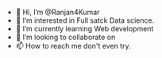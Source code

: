 - 👋 Hi, I’m @Ranjan4Kumar
- 👀 I’m interested in Full satck Data science.
- 🌱 I’m currently learning Web development
- 💞️ I’m looking to collaborate on 
- 📫 How to reach me don't even try.

<!---
Ranjan4Kumar/Ranjan4Kumar is a ✨ special ✨ repository because its `README.md` (this file) appears on your GitHub profile.
You can click the Preview link to take a look at your changes.
--->
